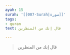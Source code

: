 ```yaml
---
ayah: 15
surah: '[[007-Surah|سورة]]'
tags:
- quran
text: قال إنك من المنظرين

---
```

> قال إنك من المنظرين
